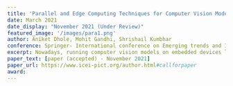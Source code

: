 ```yaml
---
title: 'Parallel and Edge Computing Techniques for Computer Vision Models on Embedded Devices'
date: March 2021 
date_display: "November 2021 (Under Review)"
featured_image: '/images/para1.png'
author: Aniket Dhole, Mohit Gandhi, Shrishail Kumbhar
conference: Springer- International conference on Emerging trends and Innovations in ICT (ICEI)	
excerpt: Nowadays, running computer vision models on embedded devices like Raspberry Pi and Nvidia Jetson has become ubiquitous. But the main issue is the limited performance on these devices due to smaller CPUs and power factors. To solve this, we have proposed research on various parallel processing techniques to get complete optimal performance of computer vision models like GoogleNet, Squeezenet, and Mobilenet on a Raspberry Pi using OpenVino Toolkit. We tested and compared these models' interpretation on factors like CPU, RAM Utilization, and Inference Time using Two Neural Compute Sticks and analyzed it on different Intel Processors. The results using Two Neural Sticks were significant than typical processors and increased by a factor of 2 to 3 for all models. So using these results, we can directly use the technique for the suitable model.
paper_text: [paper (accepted) - November 2021]
paper_url: https://www.icei-pict.org/author.html#callforpaper
award: 
---
```

